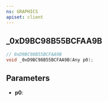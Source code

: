 ```yaml
---
ns: GRAPHICS
apiset: client
---
```

## _0xD9BC98B55BCFAA9B

```c
// 0xD9BC98B55BCFAA9B
void _0xD9BC98B55BCFAA9B(Any p0);
```


## Parameters
* **p0**:



